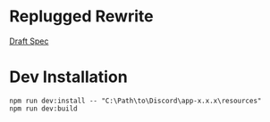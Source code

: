 # Replugged Rewrite

[Draft Spec](https://hackmd.io/_XRcU5IgT6yiNKCeuqx2tA)

# Dev Installation

```
npm run dev:install -- "C:\Path\to\Discord\app-x.x.x\resources"
npm run dev:build
```
